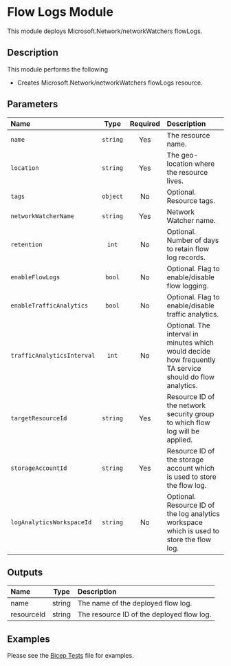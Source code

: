 # Flow Logs Module

This module deploys Microsoft.Network/networkWatchers flowLogs.

## Description

This module performs the following

- Creates Microsoft.Network/networkWatchers flowLogs resource.

## Parameters

| Name                       |   Type   | Required | Description                                                                                              |
| :------------------------- | :------: | :------: | :------------------------------------------------------------------------------------------------------- |
| `name`                     | `string` |   Yes    | The resource name.                                                                                       |
| `location`                 | `string` |   Yes    | The geo-location where the resource lives.                                                               |
| `tags`                     | `object` |    No    | Optional. Resource tags.                                                                                 |
| `networkWatcherName`       | `string` |   Yes    | Network Watcher name.                                                                                    |
| `retention`                |  `int`   |    No    | Optional. Number of days to retain flow log records.                                                     |
| `enableFlowLogs`           |  `bool`  |    No    | Optional. Flag to enable/disable flow logging.                                                           |
| `enableTrafficAnalytics`   |  `bool`  |    No    | Optional. Flag to enable/disable traffic analytics.                                                      |
| `trafficAnalyticsInterval` |  `int`   |    No    | Optional. The interval in minutes which would decide how frequently TA service should do flow analytics. |
| `targetResourceId`         | `string` |   Yes    | Resource ID of the network security group to which flow log will be applied.                             |
| `storageAccountId`         | `string` |   Yes    | Resource ID of the storage account which is used to store the flow log.                                  |
| `logAnalyticsWorkspaceId`  | `string` |    No    | Optional. Resource ID of the log analytics workspace which is used to store the flow log.                |

## Outputs

| Name       |  Type  | Description                               |
| :--------- | :----: | :---------------------------------------- |
| name       | string | The name of the deployed flow log.        |
| resourceId | string | The resource ID of the deployed flow log. |

## Examples

Please see the [Bicep Tests](test/main.test.bicep) file for examples.
